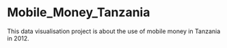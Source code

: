 # Mobile_Money_Tanzania
This data visualisation project is about the use of mobile money in Tanzania in 2012.
